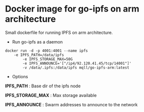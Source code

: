 # Docker image for go-ipfs on arm architecture

Small dockerfile for running IPFS on arm architecture.

* Run go-ipfs as a daemon
```
docker run -d -p 4001:4001 --name ipfs
	-e IPFS_PATH=/data/ipfs
        -e IPFS_STORAGE_MAX=50G
        -e IPFS_ANNOUNCE='["/ip4/92.120.41.45/tcp/14001"]'
        -v /data/.ipfs:/data/ipfs mqll/go-ipfs-arm:latest
```

* Options

__IPFS_PATH__ : Base dir of the ipfs node

__IPFS_STORAGE_MAX__ : Max storage available

__IPFS_ANNOUNCE__ : Swarm addresses to announce to the network
